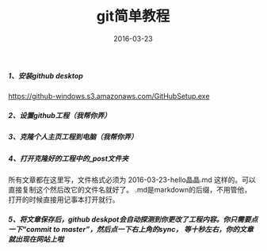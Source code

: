 ﻿---
layout: post
title: git简单教程
date: 2016-03-23
categories: blog
tags: [简单教程,git]
description: 学习

---

<h5>1、安装github desktop</h5>

<p><a href="https://github-windows.s3.amazonaws.com/GitHubSetup.exe">https://github-windows.s3.amazonaws.com/GitHubSetup.exe</a></p>

<h5>2、设置github工程（我帮你弄）</h5>

<h5>3、克隆个人主页工程到电脑（我帮你弄）</h5>

<h5>4、打开克隆好的工程中的_post文件夹</h5>

<p>所有文章都在这里写，文件格式必须为 2016-03-23-hello晶晶.md 这样的。可以直接复制这个然后改它的文件名就好了。 .md是markdown的后缀，不用管他，打开的时候直接用记事本打开就行。</p>

<h5>5、将文章保存后，github deskpot会自动探测到你更改了工程内容。你只需要点一下“commit to master”，然后点一下右上角的sync， 等十秒左右，你的文章就出现在网站上啦</h5>